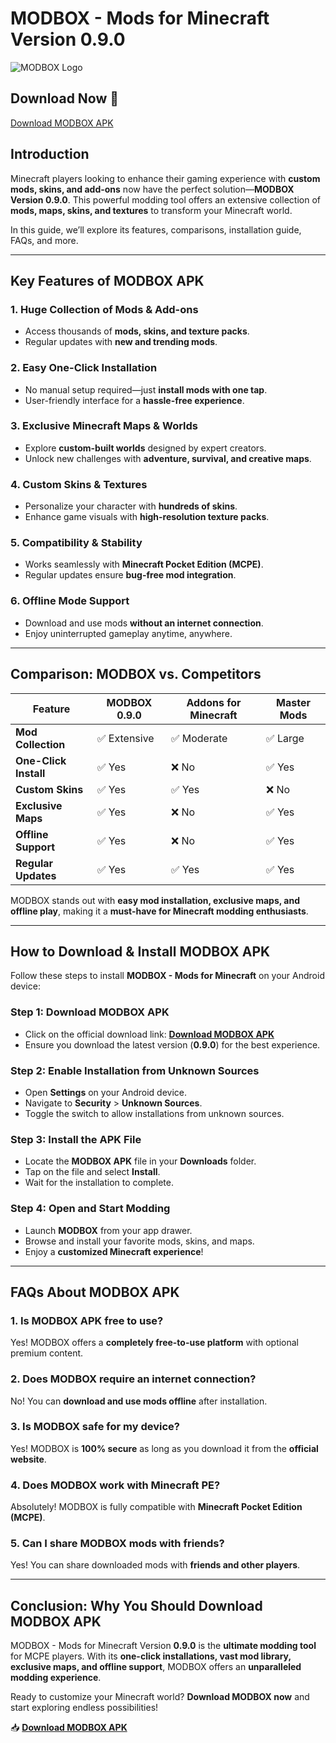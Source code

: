 # MODBOX - Mods for Minecraft Version 0.9.0

![MODBOX Logo](https://example.com/logo.png)

## Download Now 🔗
[Download MODBOX APK](https://apktik.xyz/modbox-mods-for-minecraft/)

## Introduction
Minecraft players looking to enhance their gaming experience with **custom mods, skins, and add-ons** now have the perfect solution—**MODBOX Version 0.9.0**. This powerful modding tool offers an extensive collection of **mods, maps, skins, and textures** to transform your Minecraft world.

In this guide, we’ll explore its features, comparisons, installation guide, FAQs, and more.

---

## Key Features of MODBOX APK

### 1. **Huge Collection of Mods & Add-ons**
- Access thousands of **mods, skins, and texture packs**.
- Regular updates with **new and trending mods**.

### 2. **Easy One-Click Installation**
- No manual setup required—just **install mods with one tap**.
- User-friendly interface for a **hassle-free experience**.

### 3. **Exclusive Minecraft Maps & Worlds**
- Explore **custom-built worlds** designed by expert creators.
- Unlock new challenges with **adventure, survival, and creative maps**.

### 4. **Custom Skins & Textures**
- Personalize your character with **hundreds of skins**.
- Enhance game visuals with **high-resolution texture packs**.

### 5. **Compatibility & Stability**
- Works seamlessly with **Minecraft Pocket Edition (MCPE)**.
- Regular updates ensure **bug-free mod integration**.

### 6. **Offline Mode Support**
- Download and use mods **without an internet connection**.
- Enjoy uninterrupted gameplay anytime, anywhere.

---

## Comparison: MODBOX vs. Competitors

| Feature              | MODBOX 0.9.0 | Addons for Minecraft | Master Mods |
|----------------------|-------------|----------------------|-------------|
| **Mod Collection**   | ✅ Extensive | ✅ Moderate         | ✅ Large    |
| **One-Click Install** | ✅ Yes       | ❌ No               | ✅ Yes      |
| **Custom Skins**     | ✅ Yes       | ✅ Yes              | ❌ No      |
| **Exclusive Maps**   | ✅ Yes       | ❌ No               | ✅ Yes      |
| **Offline Support**  | ✅ Yes       | ❌ No               | ✅ Yes      |
| **Regular Updates**  | ✅ Yes       | ✅ Yes              | ✅ Yes      |

MODBOX stands out with **easy mod installation, exclusive maps, and offline play**, making it a **must-have for Minecraft modding enthusiasts**.

---

## How to Download & Install MODBOX APK

Follow these steps to install **MODBOX - Mods for Minecraft** on your Android device:

### **Step 1: Download MODBOX APK**
- Click on the official download link: **[Download MODBOX APK](https://apktik.xyz/modbox-mods-for-minecraft/)**
- Ensure you download the latest version (**0.9.0**) for the best experience.

### **Step 2: Enable Installation from Unknown Sources**
- Open **Settings** on your Android device.
- Navigate to **Security** > **Unknown Sources**.
- Toggle the switch to allow installations from unknown sources.

### **Step 3: Install the APK File**
- Locate the **MODBOX APK** file in your **Downloads** folder.
- Tap on the file and select **Install**.
- Wait for the installation to complete.

### **Step 4: Open and Start Modding**
- Launch **MODBOX** from your app drawer.
- Browse and install your favorite mods, skins, and maps.
- Enjoy a **customized Minecraft experience**!

---

## FAQs About MODBOX APK

### 1. **Is MODBOX APK free to use?**
Yes! MODBOX offers a **completely free-to-use platform** with optional premium content.

### 2. **Does MODBOX require an internet connection?**
No! You can **download and use mods offline** after installation.

### 3. **Is MODBOX safe for my device?**
Yes! MODBOX is **100% secure** as long as you download it from the **official website**.

### 4. **Does MODBOX work with Minecraft PE?**
Absolutely! MODBOX is fully compatible with **Minecraft Pocket Edition (MCPE)**.

### 5. **Can I share MODBOX mods with friends?**
Yes! You can share downloaded mods with **friends and other players**.

---

## Conclusion: Why You Should Download MODBOX APK
MODBOX - Mods for Minecraft Version **0.9.0** is the **ultimate modding tool** for MCPE players. With its **one-click installations, vast mod library, exclusive maps, and offline support**, MODBOX offers an **unparalleled modding experience**.

Ready to customize your Minecraft world? **Download MODBOX now** and start exploring endless possibilities!

📥 **[Download MODBOX APK](https://apktik.xyz/modbox-mods-for-minecraft/)**
